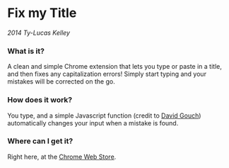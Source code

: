 # Fix my Title

*2014 Ty-Lucas Kelley*

### What is it?

A clean and simple Chrome extension that lets you type or paste in a title, and then fixes any capitalization errors! Simply start typing and your mistakes will be corrected on the go.

### How does it work?

You type, and a simple Javascript function (credit to [David Gouch](http://individed.com/code/to-title-case/)) automatically changes your input when a mistake is found.

### Where can I get it?

Right here, at the [Chrome Web Store](https://chrome.google.com/webstore/detail/fix-my-title/cbaagoaigiobmonebiebljfnkekfpkif).
